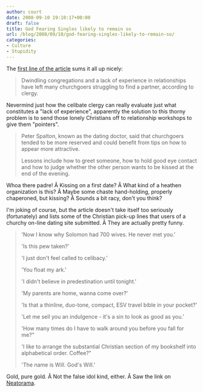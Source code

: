 ```yaml
---
author: court
date: 2008-09-10 19:10:17+00:00
draft: false
title: God Fearing Singles likely to remain so
url: /blog/2008/09/10/god-fearing-singles-likely-to-remain-so/
categories:
- Culture
- Stupidity
---
```


The [first line of the article](http://www.telegraph.co.uk/news/newstopics/religion/2694175/Christians-learn-the-art-of-dating.html) sums it all up nicely:


<blockquote>Dwindling congregations and a lack of experience in relationships have left many churchgoers struggling to find a partner, according to clergy.</blockquote>


Nevermind just how the celibate clergy can really evaluate just what constitutes a "lack of experience", apparently the solution to this thorny problem is to send those lonely Christians off to relationship workshops to give them "pointers".


<blockquote>Peter Spalton, known as the dating doctor, said that churchgoers tended to be more reserved and could benefit from tips on how to appear more attractive.

Lessons include how to greet someone, how to hold good eye contact and how to judge whether the other person wants to be kissed at the end of the evening.</blockquote>


Whoa there padre! Â Kissing on a first date? Â What kind of a heathen organization is this? Â Maybe some chaste hand-holding, properly chaperoned, but kissing? Â Sounds a bit racy, don't you think?

I'm joking of course, but the article doesn't take itself too seriously (fortunately) and lists some of the Christian pick-up lines that users of a churchy on-line dating site submitted. Â They are actually pretty funny.


<blockquote>'Now I know why Solomon had 700 wives. He never met you.'

'Is this pew taken?'

'I just don't feel called to celibacy.'

'You float my ark.'

'I didn't believe in predestination until tonight.'

'My parents are home, wanna come over?'

'Is that a thinline, duo-tone, compact, ESV travel bible in your pocket?'

'Let me sell you an indulgence - it's a sin to look as good as you.'

'How many times do I have to walk around you before you fall for me?"

'I like to arrange the substantial Christian section of my bookshelf into alphabetical order. Coffee?"

'The name is Will. God's Will.'</blockquote>


Gold, pure gold. Â Not the false idol kind, either. Â Saw the link on [Neatorama](http://www.neatorama.com/2008/09/10/dating-tips-for-churchgoers/).
